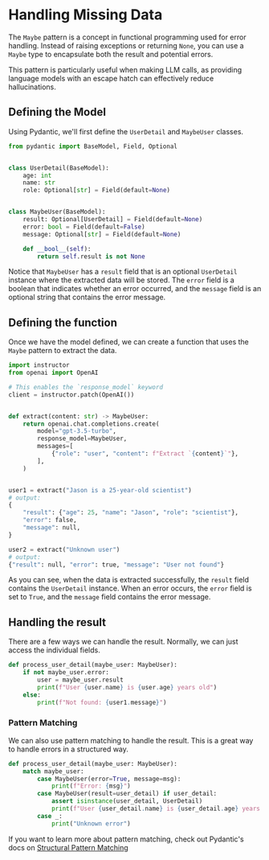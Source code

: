 # Handling Missing Data

The `Maybe` pattern is a concept in functional programming used for error handling. Instead of raising exceptions or returning `None`, you can use a `Maybe` type to encapsulate both the result and potential errors. 

This pattern is particularly useful when making LLM calls, as providing language models with an escape hatch can effectively reduce hallucinations.

## Defining the Model

Using Pydantic, we'll first define the `UserDetail` and `MaybeUser` classes.

```python
from pydantic import BaseModel, Field, Optional


class UserDetail(BaseModel):
    age: int
    name: str
    role: Optional[str] = Field(default=None)


class MaybeUser(BaseModel):
    result: Optional[UserDetail] = Field(default=None)
    error: bool = Field(default=False)
    message: Optional[str] = Field(default=None)

    def __bool__(self):
        return self.result is not None
```

Notice that `MaybeUser` has a `result` field that is an optional `UserDetail` instance where the extracted data will be stored. The `error` field is a boolean that indicates whether an error occurred, and the `message` field is an optional string that contains the error message.

## Defining the function

Once we have the model defined, we can create a function that uses the `Maybe` pattern to extract the data.

```python
import instructor
from openai import OpenAI

# This enables the `response_model` keyword
client = instructor.patch(OpenAI())


def extract(content: str) -> MaybeUser:
    return openai.chat.completions.create(
        model="gpt-3.5-turbo",
        response_model=MaybeUser,
        messages=[
            {"role": "user", "content": f"Extract `{content}`"},
        ],
    )


user1 = extract("Jason is a 25-year-old scientist")
# output:
{
    "result": {"age": 25, "name": "Jason", "role": "scientist"},
    "error": false,
    "message": null,
}

user2 = extract("Unknown user")
# output:
{"result": null, "error": true, "message": "User not found"}
```

As you can see, when the data is extracted successfully, the `result` field contains the `UserDetail` instance. When an error occurs, the `error` field is set to `True`, and the `message` field contains the error message.

## Handling the result

There are a few ways we can handle the result. Normally, we can just access the individual fields.

```python
def process_user_detail(maybe_user: MaybeUser):
    if not maybe_user.error:
        user = maybe_user.result
        print(f"User {user.name} is {user.age} years old")
    else:
        print(f"Not found: {user1.message}")
```

### Pattern Matching

We can also use pattern matching to handle the result. This is a great way to handle errors in a structured way.

```python
def process_user_detail(maybe_user: MaybeUser):
    match maybe_user:
        case MaybeUser(error=True, message=msg):
            print(f"Error: {msg}")
        case MaybeUser(result=user_detail) if user_detail:
            assert isinstance(user_detail, UserDetail)
            print(f"User {user_detail.name} is {user_detail.age} years old")
        case _:
            print("Unknown error")
```

If you want to learn more about pattern matching, check out Pydantic's docs on [Structural Pattern Matching](https://docs.pydantic.dev/latest/concepts/models/#structural-pattern-matching)
